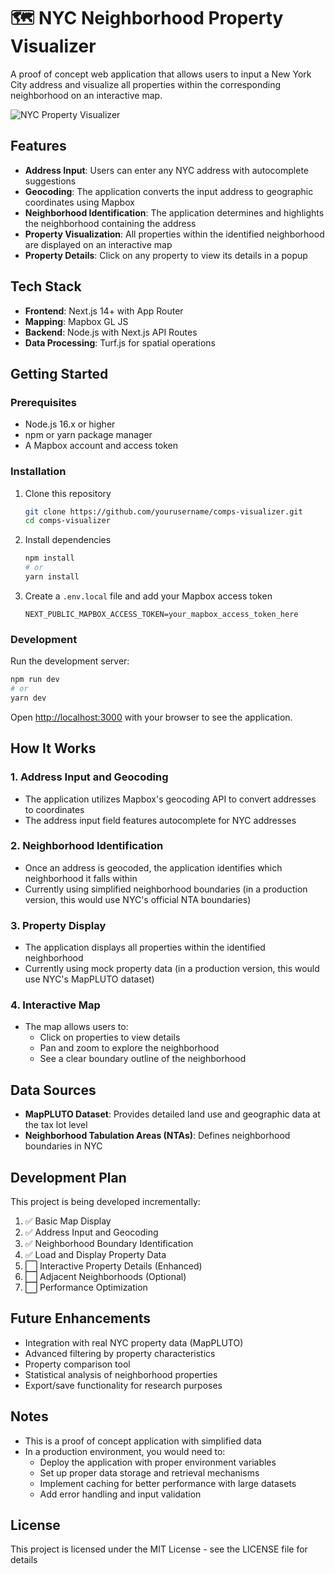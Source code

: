 # 🗺️ NYC Neighborhood Property Visualizer

A proof of concept web application that allows users to input a New York City address and visualize all properties within the corresponding neighborhood on an interactive map.

![NYC Property Visualizer](https://via.placeholder.com/1200x600?text=NYC+Property+Visualizer)

## Features

* **Address Input**: Users can enter any NYC address with autocomplete suggestions
* **Geocoding**: The application converts the input address to geographic coordinates using Mapbox
* **Neighborhood Identification**: The application determines and highlights the neighborhood containing the address
* **Property Visualization**: All properties within the identified neighborhood are displayed on an interactive map
* **Property Details**: Click on any property to view its details in a popup

## Tech Stack

* **Frontend**: Next.js 14+ with App Router
* **Mapping**: Mapbox GL JS
* **Backend**: Node.js with Next.js API Routes
* **Data Processing**: Turf.js for spatial operations

## Getting Started

### Prerequisites

- Node.js 16.x or higher
- npm or yarn package manager
- A Mapbox account and access token

### Installation

1. Clone this repository
   ```bash
   git clone https://github.com/yourusername/comps-visualizer.git
   cd comps-visualizer
   ```

2. Install dependencies
   ```bash
   npm install
   # or
   yarn install
   ```

3. Create a `.env.local` file and add your Mapbox access token
   ```
   NEXT_PUBLIC_MAPBOX_ACCESS_TOKEN=your_mapbox_access_token_here
   ```

### Development

Run the development server:
```bash
npm run dev
# or
yarn dev
```

Open [http://localhost:3000](http://localhost:3000) with your browser to see the application.

## How It Works

### 1. Address Input and Geocoding
- The application utilizes Mapbox's geocoding API to convert addresses to coordinates
- The address input field features autocomplete for NYC addresses

### 2. Neighborhood Identification
- Once an address is geocoded, the application identifies which neighborhood it falls within
- Currently using simplified neighborhood boundaries (in a production version, this would use NYC's official NTA boundaries)

### 3. Property Display
- The application displays all properties within the identified neighborhood
- Currently using mock property data (in a production version, this would use NYC's MapPLUTO dataset)

### 4. Interactive Map
- The map allows users to:
  - Click on properties to view details
  - Pan and zoom to explore the neighborhood
  - See a clear boundary outline of the neighborhood

## Data Sources

* **MapPLUTO Dataset**: Provides detailed land use and geographic data at the tax lot level
* **Neighborhood Tabulation Areas (NTAs)**: Defines neighborhood boundaries in NYC

## Development Plan

This project is being developed incrementally:

1. ✅ Basic Map Display
2. ✅ Address Input and Geocoding
3. ✅ Neighborhood Boundary Identification
4. ✅ Load and Display Property Data
5. ⬜️ Interactive Property Details (Enhanced)
6. ⬜️ Adjacent Neighborhoods (Optional)
7. ⬜️ Performance Optimization

## Future Enhancements

- Integration with real NYC property data (MapPLUTO)
- Advanced filtering by property characteristics
- Property comparison tool
- Statistical analysis of neighborhood properties
- Export/save functionality for research purposes

## Notes

- This is a proof of concept application with simplified data
- In a production environment, you would need to:
  - Deploy the application with proper environment variables
  - Set up proper data storage and retrieval mechanisms
  - Implement caching for better performance with large datasets
  - Add error handling and input validation

## License

This project is licensed under the MIT License - see the LICENSE file for details

